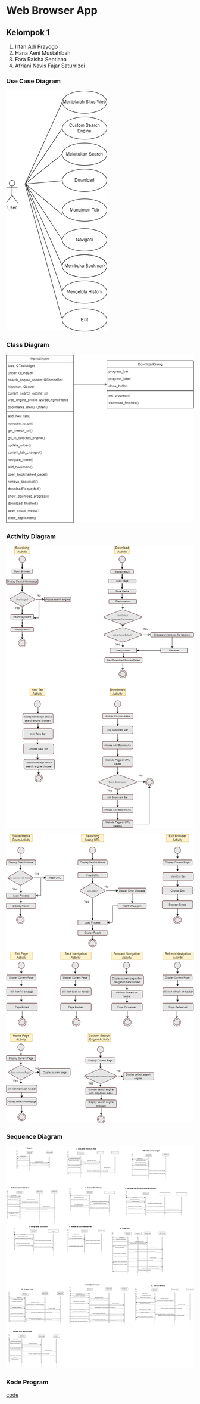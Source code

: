 # Web Browser App
## Kelompok 1
1. Irfan Adi Prayogo
2. Hana Aeni Mustahibah
3. Fara Raisha Septiana
4. Afriani Navis Fajar Saturrizqi

### Use Case Diagram
![irfan](usecase.png)

### Class Diagram
![Raisha](class.png)

### Activity Diagram
![hana](Activity_1.png)

![hana](Activity_2.png)

### Sequence Diagram
![Navis](sequence.png)

### Kode Program
[code](WE_OPER.py)




